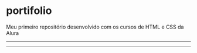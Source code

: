 # portifolio
Meu primeiro repositório desenvolvido com os cursos de HTML e CSS da Alura

_________________________________________________________________________
<!DOCTYPE html>
<html lang="en">
<head>
    <meta charset="UTF-8">
    <meta name="viewport" content="width=device-width, initial-scale=1.0">
    <title>Document</title>
</head>
<body>
    <p href="https://portifolio-five-sandy.vercel.app/" https://portifolio-five-sandy.vercel.app/ </p>  
</body>
</html>
             
_________________________________________________________________________
